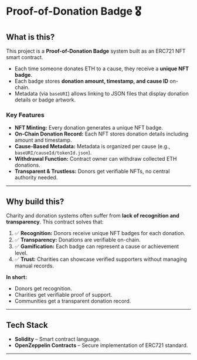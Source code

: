 # Proof-of-Donation Badge 🎖️

## What is this?

This project is a **Proof-of-Donation Badge** system built as an ERC721 NFT smart contract.

- Each time someone donates ETH to a cause, they receive a **unique NFT badge**. 
- Each badge stores **donation amount, timestamp, and cause ID** on-chain.     
- Metadata (via `baseURI`) allows linking to JSON files that display donation details or badge artwork.  
  
### Key Features
 
- **NFT Minting:** Every donation generates a unique NFT badge.
- **On-Chain Donation Record:** Each NFT stores donation details including amount and timestamp.
- **Cause-Based Metadata:** Metadata is organized per cause (e.g., `baseURI/causeId/tokenId.json`).
- **Withdrawal Function:** Contract owner can withdraw collected ETH donations.
- **Transparent & Trustless:** Donors get verifiable NFTs, no central authority needed.

---

## Why build this?

Charity and donation systems often suffer from **lack of recognition and transparency**. This contract solves that:

1. ✅ **Recognition:** Donors receive unique NFT badges for each donation.
2. ✅ **Transparency:** Donations are verifiable on-chain.
3. ✅ **Gamification:** Each badge can represent a cause or achievement level.
4. ✅ **Trust:** Charities can showcase verified supporters without managing manual records.

**In short:**

- Donors get recognition.
- Charities get verifiable proof of support.
- Communities get a transparent donation record.

---

## Tech Stack

- **Solidity** – Smart contract language.
- **OpenZeppelin Contracts** – Secure implementation of ERC721 standard.

---
